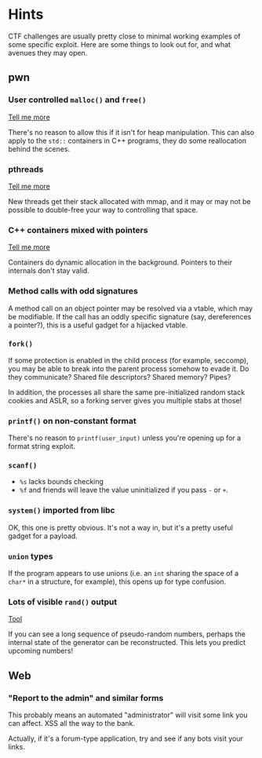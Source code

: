 # Hints

CTF challenges are usually pretty close to minimal working examples of some specific exploit. Here are some things to look out for, and what avenues they may open.

## pwn

### User controlled `malloc()` and `free()`

[Tell me more](https://github.com/eldstal/luftenshjaltar/tree/5d862c4c7efcc4967b82b4b041e3b80cbd141c2d/Heap/README.md)

There's no reason to allow this if it isn't for heap manipulation. This can also apply to the `std::` containers in C++ programs, they do some reallocation behind the scenes.

### pthreads

[Tell me more](https://github.com/eldstal/luftenshjaltar/tree/5d862c4c7efcc4967b82b4b041e3b80cbd141c2d/Vectors/README.md#hijack-the-stack-of-a-created-pthread)

New threads get their stack allocated with mmap, and it may or may not be possible to double-free your way to controlling that space.

### C++ containers mixed with pointers

[Tell me more](https://github.com/eldstal/luftenshjaltar/tree/5d862c4c7efcc4967b82b4b041e3b80cbd141c2d/Vectors/README.md#forged-c-object)

Containers do dynamic allocation in the background. Pointers to their internals don't stay valid.

### Method calls with odd signatures

A method call on an object pointer may be resolved via a vtable, which may be modifiable. If the call has an oddly specific signature \(say, dereferences a pointer?\), this is a useful gadget for a hijacked vtable.

### `fork()`

If some protection is enabled in the child process \(for example, seccomp\), you may be able to break into the parent process somehow to evade it. Do they communicate? Shared file descriptors? Shared memory? Pipes?

In addition, the processes all share the same pre-initialized random stack cookies and ASLR, so a forking server gives you multiple stabs at those!

### `printf()` on non-constant format

There's no reason to `printf(user_input)` unless you're opening up for a format string exploit.

### `scanf()`

* `%s` lacks bounds checking
* `%f` and friends will leave the value uninitialized if you pass `-` or `+`.

### `system()` imported from libc

OK, this one is pretty obvious. It's not a way in, but it's a pretty useful gadget for a payload.

### `union` types

If the program appears to use unions \(i.e. an `int` sharing the space of a `char*` in a structure, for example\), this opens up for type confusion.

### Lots of visible `rand()` output

[Tool](https://github.com/ALSchwalm/foresight)

If you can see a long sequence of pseudo-random numbers, perhaps the internal state of the generator can be reconstructed. This lets you predict upcoming numbers!

## Web

### "Report to the admin" and similar forms

This probably means an automated "administrator" will visit some link you can affect. XSS all the way to the bank.

Actually, if it's a forum-type application, try and see if any bots visit your links.

